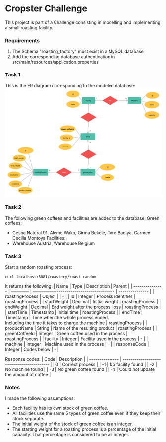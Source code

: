 # Cropster Challenge

This project is part of a Challenge consisting in modelling and implementing a small roasting facility.

### Requirements
1) The Schema "roasting_factory" must exist in a MySQL database
2) Add the corresponding database authentication in src/main/resources/application.properties

### Task 1
This is the ER diagram corresponding to the modeled database:
![ER Diagram](/doc/ER-diagram.png)

### Task 2
The following green coffees and facilities are added to the database.
Green coffees:
  * Gesha Natural 91, Aleme Wako, Girma Bekele, Tore Badiya, Carmen Cecilia Montoya
Facilities:
  * Warehouse Austria, Warehouse Belgium

### Task 3
Start a random roasting process:
```
curl localhost:8081/roastery/roast-random
```
It returns the following:
| Name            | Type      | Description                               | Parent          |
| --------------- | --------- | ----------------------------------------- | --------------- |
| roastingProcess | Object    |                                           | -               |
| id              | Integer   | Process identifier                        | roastingProcess |
| startWeight     | Decimal   | Initial weight                            | roastingProcess |
| endWeight       | Decimal   | End weight after the process' loss        | roastingProcess |
| startTime       | Timestamp | Initial time                              | roastingProcess |
| endTime         | Timestamp | Time when the whole process ended. <br />Including the time it takes to charge the machine | roastingProcess |
| productName     | String    | Name of the resulting product             | roastingProcess |
| greenCoffeeId   | Integer   | Green coffee used in the process          | roastingProcess |
| facility        | Integer   | Facility used in the process              | -               |
| machine         | Integer   | Machine used in the process               | -               |
| responseCode    | Integer   | Codes below                               | -               |

Response codes:
| Code            | Description                               |
| --------------- | ----------------------------------------- |
| 0               | Correct process                           |
| -1              | No facility found                         |
| -2              | No machine found                          |
| -3              | No green coffee found                     |
| -4              | Could not update the amount of coffee     |


### Notes
I made the following assumptions:
  * Each facility has its own stock of green coffee.
  * All facilities use the same 5 types of green coffee even if they keep their stock separate.
  * The initial weight of the stock of green coffee is an integer.
  * The starting weight for a roasting process is a percentage of the initial capacity. That percentage is considered to be an integer.
